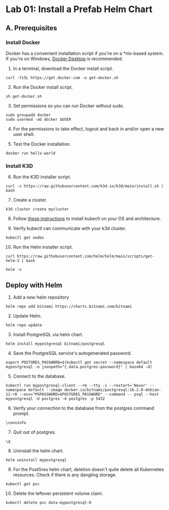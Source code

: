 # Lab 01: Install a Prefab Helm Chart

## A. Prerequisites

### Install Docker
Docker has a convenient installation script if you're on a *nix-based system. If you're on Windows, [Docker Desktop](https://docs.docker.com/desktop/install/windows-install/) is recommended.
1. In a terminal, download the Docker install script.

```
curl -fsSL https://get.docker.com -o get-docker.sh
```

2. Run the Docker install script.  

```
sh get-docker.sh
```

3. Set permissions so you can run Docker without sudo.

```
sudo groupadd docker
sudo usermod -aG docker $USER
```

4. For the permissions to take effect, logout and back in and/or open a new user shell.

5. Test the Docker installation.

```
docker run hello-world
```

### Install K3D

6. Run the K3D installer script.

```
curl -s https://raw.githubusercontent.com/k3d-io/k3d/main/install.sh | bash
```

7. Create a cluster.

```
k3d cluster create mycluster
```

8. Follow [these instructions](https://kubernetes.io/docs/tasks/tools/install-kubectl-linux/) to install kubeclt on your OS and architecture.

9. Verify kubectl can communicate with your k3d cluster.

```
kubectl get nodes
```

10. Run the Helm installer script.

```
curl https://raw.githubusercontent.com/helm/helm/main/scripts/get-helm-3 | bash
```
```
helm -v
```

## Deploy with Helm

1. Add a new helm repository
   
```
helm repo add bitnami https://charts.bitnami.com/bitnami
```

2. Update Helm.

```
helm repo update
```

3. Install PostgreSQL via helm chart.

```
helm install mypostgresql bitnami/postgresql
```

4. Save the PostgreSQL service's autogenerated password.

```
export POSTGRES_PASSWORD=$(kubectl get secret --namespace default mypostgresql -o jsonpath="{.data.postgres-password}" | base64 -d)
```

5. Connect to the database.

```
kubectl run mypostgresql-client --rm --tty -i --restart='Never' --namespace default --image docker.io/bitnami/postgresql:16.2.0-debian-12-r8 --env="PGPASSWORD=$POSTGRES_PASSWORD" --command -- psql --host mypostgresql -U postgres -d postgres -p 5432
```

6. Verify your connection to the database from the postgres command prompt.

```
\conninfo
```

7. Quit out of postgres.

```
\q
```

8. Uninstall the helm chart.

```
helm uninstall mypostgresql
```

9. For the PostGres helm chart, deletion doesn't quite delete all Kubernetes resources. Check if there is any dangling storage.

```
kubectl get pvc
```

10. Delete the leftover persistent volume claim.

```
kubectl delete pvc data-mypostgresql-0
```














